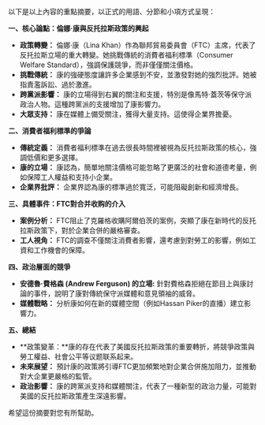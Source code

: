 以下是以上內容的重點摘要，以正式的用語、分節和小項方式呈現：

**一、核心論點：倫娜·康與反托拉斯政策的興起**

*   **政策轉變：** 倫娜·康（Lina Khan）作為聯邦貿易委員會（FTC）主席，代表了反托拉斯立場的重大轉變。她挑戰傳統的消費者福利標準（Consumer Welfare Standard），強調保護競爭，而非僅僅關注價格。
*   **挑戰傳統：** 康的強硬態度讓許多企業感到不安，並激發對她的強烈批評。她被指責濫訴訟、過於激進。
*   **跨黨派影響：** 康的立場得到右翼的關注和支援，特別是像馬特·蓋茨等保守派政治人物。這種跨黨派的支援增加了康影響力。
*   **大眾支持：** 康在媒體上備受關注，獲得大量支持。這使得企業界擔憂。

**二、消費者福利標準的爭論**

*   **傳統定義：** 消費者福利標準在過去很長時間裡被視為反托拉斯政策的核心，強調低價和更多選擇。
*   **康的立場：** 康認為，簡單地關注價格可能忽略了更廣泛的社會和道德考量，例如保障工人權益和支持小企業。
*   **企業界批評：** 企業界認為康的標準過於寬泛，可能阻礙創新和經濟增長。

**三、具體事件：FTC對合并收购的介入**

*   **案例分析：** FTC阻止了克羅格收購阿爾伯茨的案例，突顯了康在新時代的反托拉斯政策下，對於企業合併的嚴格審查。
*   **工人視角：** FTC的調查不僅關注消費者影響，還考慮到對勞工的影響，例如工資和工作機會的保障。

**四、政治層面的競爭**

*   **安德魯·費格森 (Andrew Ferguson) 的立場:** 針對費格森拒絕在節目上與康討論的事件，說明了康對傳統保守派媒體和意見領袖的威脅。
*   **媒體戰略：** 分析康如何在新的媒體空間（例如Hassan Piker的直播）建立影響力。

**五、總結**

*   **政策變革：**康的存在代表了美國反托拉斯政策的重要轉折，將競爭政策與勞工權益、社會公平等议题联系起来。
*   **未來展望：** 預計康的政策將引導FTC更加頻繁地對企業合併施加阻力，並推動對大企業更嚴格的監管。
*    **政治影響：** 康的跨黨派支持和媒體關注，代表了一種新型的政治力量，可能對美國的反托拉斯政策產生深遠影響。

希望這份摘要對您有所幫助。